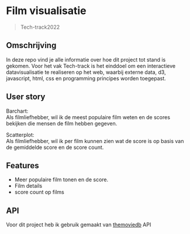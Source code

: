 # Film visualisatie

> Tech-track2022 

## Omschrijving

In deze repo vind je alle informatie over hoe dit project tot stand is gekomen. Voor het vak Tech-track is het einddoel om een interactieve datavisualisatie te realiseren op het web, waarbij externe data, d3, javascript, html, css en programming principes worden toegepast.

## User story
Barchart: <br>
Als filmliefhebber, wil ik de meest populaire film weten en de scores bekijken die mensen de film hebben gegeven.

Scatterplot: <br>
Als filmliefhebber, wil ik per film kunnen zien wat de score is op basis van de gemiddelde score en de score count.

## Features

- Meer populaire film tonen en de score.
- Film details
- score count op films

## API
Voor dit project heb ik gebruik gemaakt van [themoviedb](https://www.themoviedb.org/documentation/api?language=nl-NL) API
